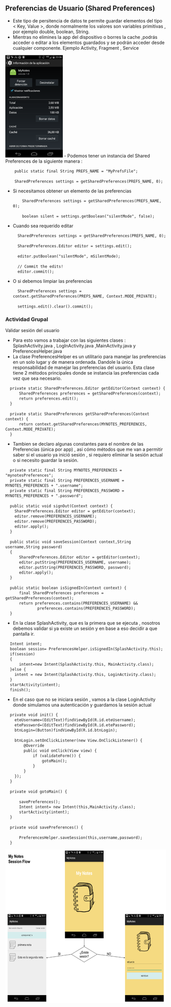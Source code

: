 ## Preferencias de Usuario (Shared Preferences)

- Este tipo de persitencia de datos te permite guardar elementos del tipo < Key, Value >, 
  donde normalmente los valores son variables primitivas , por ejemplo double, boolean, String.
- Mientras no elimines la app del dispositivo o borres la cache ,podrás acceder o editar a  los elementos 
  guardados y se podrán acceder desde cualquier componente. Ejemplo Activity, Fragment , Service

<img src="https://github.com/ISILAndroid/am2_group2016_2/blob/Lesson4/BorrarCache.png" height="320">
- Podemos tener un instancia del Shared Preferences de la siguiente manera :
  
  ```
      public static final String PREFS_NAME = "MyPrefsFile";
      
      SharedPreferences settings = getSharedPreferences(PREFS_NAME, 0);

  ```
- Si necesitamos obtener un elemento de las preferencias
  ```
      SharedPreferences settings = getSharedPreferences(PREFS_NAME, 0);
      
      boolean silent = settings.getBoolean("silentMode", false);
  ```
- Cuando sea requerido editar
  ```
    SharedPreferences settings = getSharedPreferences(PREFS_NAME, 0);
    
    SharedPreferences.Editor editor = settings.edit();
    
    editor.putBoolean("silentMode", mSilentMode);

    // Commit the edits!
    editor.commit();
  ```
- O si debemos limpiar las preferencias
  ```
    SharedPreferences settings = context.getSharedPreferences(PREFS_NAME, Context.MODE_PRIVATE);
    
    settings.edit().clear().commit();
  ```
  

### Actividad Grupal
  Validar sesión del usuario
  * Para esto vamos a trabajar con las siguientes clases : SplashActivity.java , LogInActivity.java ,MainActivity.java y PreferencesHelper.java
  * La clase PreferencesHelper es un utilitario para manejar las preferencias en un solo lugar y de manera ordenada. Dandole la única responsabilidad de manejar las preferencias del usuario. Esta clase tiene 2 métodos principales donde se instancia las preferencias cada vez que sea necesario.
  
  ```
    private static SharedPreferences.Editor getEditor(Context context) {
        SharedPreferences preferences = getSharedPreferences(context);
        return preferences.edit();
    }

    private static SharedPreferences getSharedPreferences(Context context) {
        return context.getSharedPreferences(MYNOTES_PREFERENCES, Context.MODE_PRIVATE);
    }
  ```
  * Tambien se declaro algunas constantes para el nombre de las Preferencias (única por app) , asi cómo métodos que me van a permitir saber si el usuario ya inició sesión , si requiero eliminar la sesión actual o si necesito guardar la sesión.
  ```
    private static final String MYNOTES_PREFERENCES = "mynotesPreferences";
    private static final String PREFERENCES_USERNAME = MYNOTES_PREFERENCES + ".username";
    private static final String PREFERENCES_PASSWORD = MYNOTES_PREFERENCES + ".password";
    
    public static void signOut(Context context) {
      SharedPreferences.Editor editor = getEditor(context);
      editor.remove(PREFERENCES_USERNAME);
      editor.remove(PREFERENCES_PASSWORD);
      editor.apply();
    }
    
    public static void saveSession(Context context,String username,String password)
    {
        SharedPreferences.Editor editor = getEditor(context);
        editor.putString(PREFERENCES_USERNAME, username);
        editor.putString(PREFERENCES_PASSWORD, password);
        editor.apply();
    }
    
    public static boolean isSignedIn(Context context) {
        final SharedPreferences preferences = getSharedPreferences(context);
        return preferences.contains(PREFERENCES_USERNAME) &&
                preferences.contains(PREFERENCES_PASSWORD);
    }
  ```
  * En la clase SplashActivity, que es la primera que se ejecuta , nosotros debemos validar si ya existe un sesión y en base a eso decidir a que pantalla ir.
  
  ```
    Intent intent;
    boolean session= PreferencesHelper.isSignedIn(SplashActivity.this);
    if(session)
    {
        intent=new Intent(SplashActivity.this, MainActivity.class);
    }else {
      intent = new Intent(SplashActivity.this, LoginActivity.class);
    }
    startActivity(intent);
    finish();
  ```
  * En el caso que no se iniciara sesión , vamos a la clase LoginActivity donde simulamos una autenticación y guardamos la sesión actual
  ```
    private void init() {
      eteUsername=(EditText)findViewById(R.id.eteUsername);
      etePassword=(EditText)findViewById(R.id.etePassword);
      btnLogin=(Button)findViewById(R.id.btnLogin);

      btnLogin.setOnClickListener(new View.OnClickListener() {
          @Override
          public void onClick(View view) {
              if (validateForm()) {
                  gotoMain();
              }
          }
      });
    }

    private void gotoMain() {

        savePreferences();
        Intent intent= new Intent(this,MainActivity.class);
        startActivity(intent);
    }

    private void savePreferences() {

        PreferencesHelper.saveSession(this,username,password);
    }
  ```

<img src="https://github.com/ISILAndroid/am2_group2016_2/blob/Lesson4/MyNotesSessionFlow.png" height="480">
